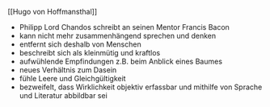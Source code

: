 [[Hugo von Hoffmansthal]]

- Philipp Lord Chandos schreibt an seinen Mentor Francis Bacon
- kann nicht mehr zusammenhängend sprechen und denken
- entfernt sich deshalb von Menschen
- beschreibt sich als kleinmütig und kraftlos
- aufwühlende Empfindungen z.B. beim Anblick eines Baumes
- neues Verhältnis zum Dasein
- fühle Leere und Gleichgültigkeit
- bezweifelt, dass Wirklichkeit objektiv erfassbar und mithilfe von Sprache und Literatur abbildbar sei